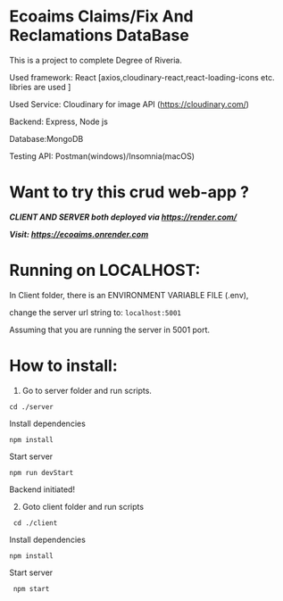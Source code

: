 # Ecoaims Claims/Fix And Reclamations DataBase

This is a project to complete Degree of Riveria.

Used framework: React [axios,cloudinary-react,react-loading-icons etc. libries are used ]

Used Service: Cloudinary for image API (https://cloudinary.com/)

Backend: Express, Node js

Database:MongoDB

Testing API: Postman(windows)/Insomnia(macOS)


# Want to try this crud web-app ?

***CLIENT AND SERVER both deployed via https://render.com/***

***Visit: https://ecoaims.onrender.com***

# Running on LOCALHOST: 
In Client folder, there is an ENVIRONMENT VARIABLE FILE (.env),

change the server url string to:
```localhost:5001``` 

Assuming that you are running the server in 5001 port.

# How to install:

1. Go to server folder and run scripts.

```cd ./server```

Install dependencies

```npm install ```

Start server

```npm run devStart```

Backend initiated!

2. Goto client folder and run scripts

``` cd ./client```

Install dependencies

``` npm install ```

Start server

``` npm start```
